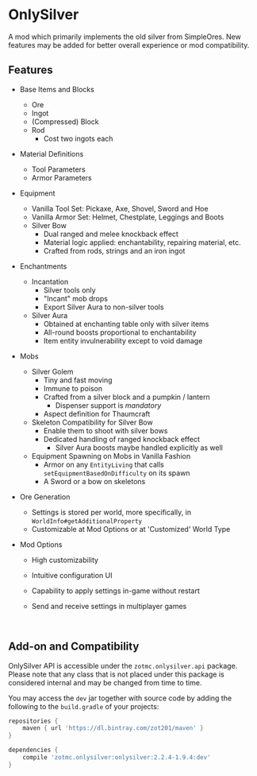 
OnlySilver
==========

A mod which primarily implements the old silver from SimpleOres. New features may be added for better overall experience or mod compatibility.

## Features

* Base Items and Blocks

  * Ore
  * Ingot
  * (Compressed) Block
  * Rod
    * Cost two ingots each

* Material Definitions

  * Tool Parameters
  * Armor Parameters

* Equipment

  * Vanilla Tool Set: Pickaxe, Axe, Shovel, Sword and Hoe
  * Vanilla Armor Set: Helmet, Chestplate, Leggings and Boots
  * Silver Bow
    * Dual ranged and melee knockback effect
    * Material logic applied: enchantability, repairing material, etc.
    * Crafted from rods, strings and an iron ingot

* Enchantments

  * Incantation
    * Silver tools only
    * "Incant" mob drops
    * Export Silver Aura to non-silver tools
  * Silver Aura
    * Obtained at enchanting table only with silver items
    * All-round boosts proportional to enchantability
    * Item entity invulnerability except to void damage

* Mobs

  * Silver Golem
    * Tiny and fast moving
    * Immune to poison
    * Crafted from a silver block and a pumpkin / lantern
      * Dispenser support is *mandatory*
    * Aspect definition for Thaumcraft
  * Skeleton Compatibility for Silver Bow
    * Enable them to shoot with silver bows
    * Dedicated handling of ranged knockback effect
      * Silver Aura boosts maybe handled explicitly as well
  * Equipment Spawning on Mobs in Vanilla Fashion
    * Armor on any `EntityLiving` that calls `setEquipmentBasedOnDifficulty` on its spawn
    * A Sword or a bow on skeletons

* Ore Generation

  * Settings is stored per world, more specifically, in `WorldInfo#getAdditionalProperty`
  * Customizable at Mod Options or at 'Customized' World Type

* Mod Options

  * High customizability

  * Intuitive configuration UI

  * Capability to apply settings in-game without restart

  * Send and receive settings in multiplayer games

    ​

## Add-on and Compatibility

OnlySilver API is accessible under the `zotmc.onlysilver.api` package. Please note that any class that is not placed under this package is considered internal and may be changed from time to time.

You may access the `dev` jar together with source code by adding the following to the `build.gradle` of your projects:

```groovy
repositories {
    maven { url 'https://dl.bintray.com/zot201/maven' }
}

dependencies {
    compile 'zotmc.onlysilver:onlysilver:2.2.4-1.9.4:dev'
}
```

